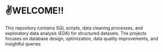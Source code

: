 # ✌️WELCOME!!

This repository contains SQL scripts, data cleaning processes, and exploratory data analysis (EDA) for structured datasets. The projects focuses on database design, optimization, data quality improvements, and insightful queries
